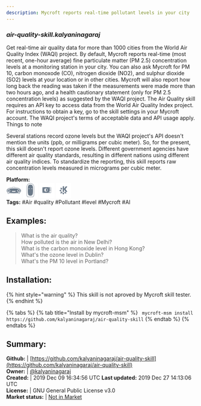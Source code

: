 ```yaml
---
description: Mycroft reports real-time pollutant levels in your city
---
```


### _air-quality-skill.kalyaninagaraj_  
Get real-time air quality data for more than 1000 cities from
the World Air Quality Index (WAQI) project.
By default, Mycroft reports real-time (most recent,
one-hour average) fine particulate matter (PM 2.5) concentration
levels at a monitoring station in your city. You can also ask
Mycroft for PM 10, carbon monoxode (CO), nitrogen dioxide
(NO2), and sulphur dioxide (SO2) levels at
your location or in other cities. Mycroft will also report how
long back the reading was taken if the measurements were made more
than two hours ago, and a health cautionary statement (only for
PM 2.5 concentration levels) as suggested by the WAQI project.
The Air Quality skill requires an API key to access data from
the World Air Quality Index project. For instructions to obtain
a key, go to the skill settings in your Mycroft account. The
WAQI project's terms of acceptable data and API usage apply.
Things to note

Several stations record ozone levels but the WAQI project's
API doesn't mention the units (ppb, or milligrams per cubic meter).
So, for the present, this skill doesn't report ozone levels.
Different government agencies have different air quality standards,
resulting in different nations using different air quality indices. To
standardize the reporting, this skill reports raw concentration
levels measured in micrograms per cubic meter.
  
**Platform:**  
 ![Mark I](../.gitbook/assets/mark-1-icon.png)  ![Mark II](../.gitbook/assets/mark-2-icon.png)  ![Picroft](../.gitbook/assets/picroft-icon.png)  ![plasmoid](../.gitbook/assets/kde.png)   
**Tags:** \#Air \#quality \#Pollutant \#level \#Mycroft \#AI   
## Examples:  
> What is the air quality?  
> How polluted is the air in New Delhi?  
> What is the carbon monoxide level in Hong Kong?  
> What's the ozone level in Dublin?  
> What's the PM 10 level in Portland?  
  
## Installation:  
{% hint style="warning" %}
This skill is not aproved by Mycroft skill tester.
{% endhint %}
    
{% tabs %}
{% tab title="Install by mycroft-msm" %}
``` mycroft-msm install https://github.com/kalyaninagaraj/air-quality-skill```
{% endtab %}
  {% endtabs %}
    
## Summary:  
**Github:** | [https://github.com/kalyaninagaraj/air-quality-skill](https://github.com/kalyaninagaraj/air-quality-skill)  
**Owner:** | [@kalyaninagaraj](https://github.com/kalyaninagaraj)  
**Created:** | 2019 Dec 09 16:34:56 UTC  **Last updated:** 2019 Dec 27 14:13:06 UTC  
**License:** | GNU General Public License v3.0  
**Market status:** | [Not in Market](https://market.mycroft.ai/skill/)  
